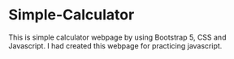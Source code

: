 # Simple-Calculator
This is simple calculator webpage by using Bootstrap 5, CSS and Javascript. I had created this webpage for practicing javascript. 
